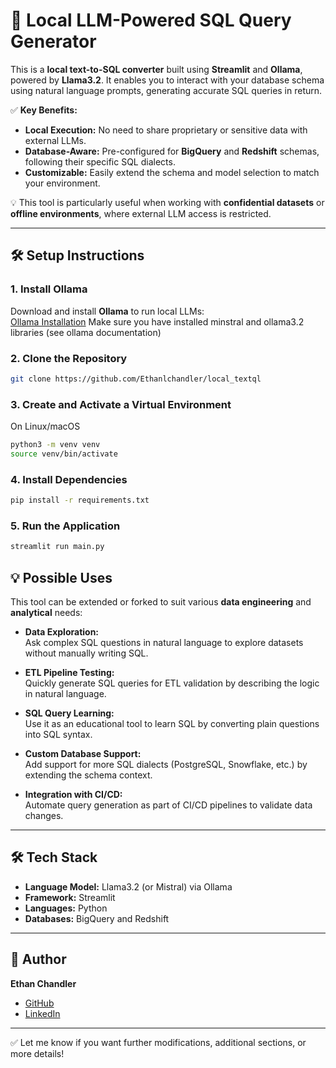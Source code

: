 # 🚀 **Local LLM-Powered SQL Query Generator**
This is a **local text-to-SQL converter** built using **Streamlit** and **Ollama**, powered by **Llama3.2**. It enables you to interact with your database schema using natural language prompts, generating accurate SQL queries in return.  
 
✅ **Key Benefits:**
- **Local Execution:** No need to share proprietary or sensitive data with external LLMs.  
- **Database-Aware:** Pre-configured for **BigQuery** and **Redshift** schemas, following their specific SQL dialects.  
- **Customizable:** Easily extend the schema and model selection to match your environment.  

💡 This tool is particularly useful when working with **confidential datasets** or **offline environments**, where external LLM access is restricted.

---

## 🛠️ **Setup Instructions**

### 1. **Install Ollama**
Download and install **Ollama** to run local LLMs:  
[Ollama Installation](https://ollama.com/download)
Make sure you have installed minstral and ollama3.2 libraries
(see ollama documentation)

### 2. **Clone the Repository**
```bash
git clone https://github.com/Ethanlchandler/local_textql
```

### 3. **Create and Activate a Virtual Environment**
On Linux/macOS
```bash
python3 -m venv venv
source venv/bin/activate
```

### 4. **Install Dependencies**
```bash
pip install -r requirements.txt
```

### 5. **Run the Application**
```bash
streamlit run main.py
```

## 💡 **Possible Uses**
This tool can be extended or forked to suit various **data engineering** and **analytical** needs:

- **Data Exploration:**  
  Ask complex SQL questions in natural language to explore datasets without manually writing SQL.  

- **ETL Pipeline Testing:**  
  Quickly generate SQL queries for ETL validation by describing the logic in natural language.  

- **SQL Query Learning:**  
  Use it as an educational tool to learn SQL by converting plain questions into SQL syntax.  

- **Custom Database Support:**  
  Add support for more SQL dialects (PostgreSQL, Snowflake, etc.) by extending the schema context.  

- **Integration with CI/CD:**  
  Automate query generation as part of CI/CD pipelines to validate data changes.  

---

## 🛠️ **Tech Stack**
- **Language Model:** Llama3.2 (or Mistral) via Ollama  
- **Framework:** Streamlit  
- **Languages:** Python  
- **Databases:** BigQuery and Redshift  

---

## 👤 **Author**
**Ethan Chandler**  
- [GitHub](https://github.com/Ethanlchandler)  
- [LinkedIn](https://www.linkedin.com/in/ethan-chandler)  

---

✅ Let me know if you want further modifications, additional sections, or more details!

